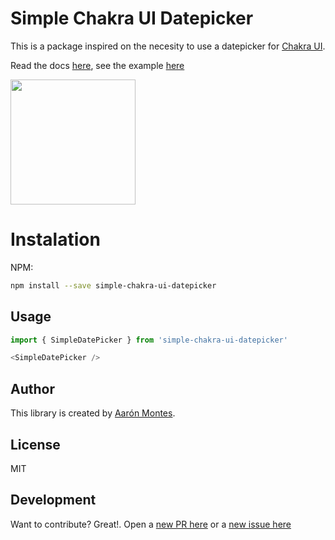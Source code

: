 # Simple Chakra UI Datepicker

This is a package inspired on the necesity to use a datepicker for [Chakra UI](https://v1.chakra-ui.com/faq#is-there-a-datepicker-in-chakra-ui).

Read the docs [here](https://aarons-organization-7.gitbook.io/simple-chakra-ui-datepicker/), see the example [here](https://github.com/ajomuch92/simple-chakra-ui-datepicker/tree/main/example)

<img src="https://res.cloudinary.com/dxcmm3jnj/image/upload/v1711583776/simple-chakra-ui-datepicker/uzjfmhozxcpw3kxb71ot.png" height="200px"/>



# Instalation

NPM:

```bash
npm install --save simple-chakra-ui-datepicker
```

## Usage

```javascript
import { SimpleDatePicker } from 'simple-chakra-ui-datepicker'

<SimpleDatePicker />

```

## Author

This library is created by [Aarón Montes](https://github.com/ajomuch92 'Aarón Montes').

## License

MIT

## Development

Want to contribute? Great!. Open a [new PR here](https://github.com/ajomuch92/simple-chakra-ui-datepicker/pulls) or a [new issue here](https://github.com/ajomuch92/simple-chakra-ui-datepicker/issues)
